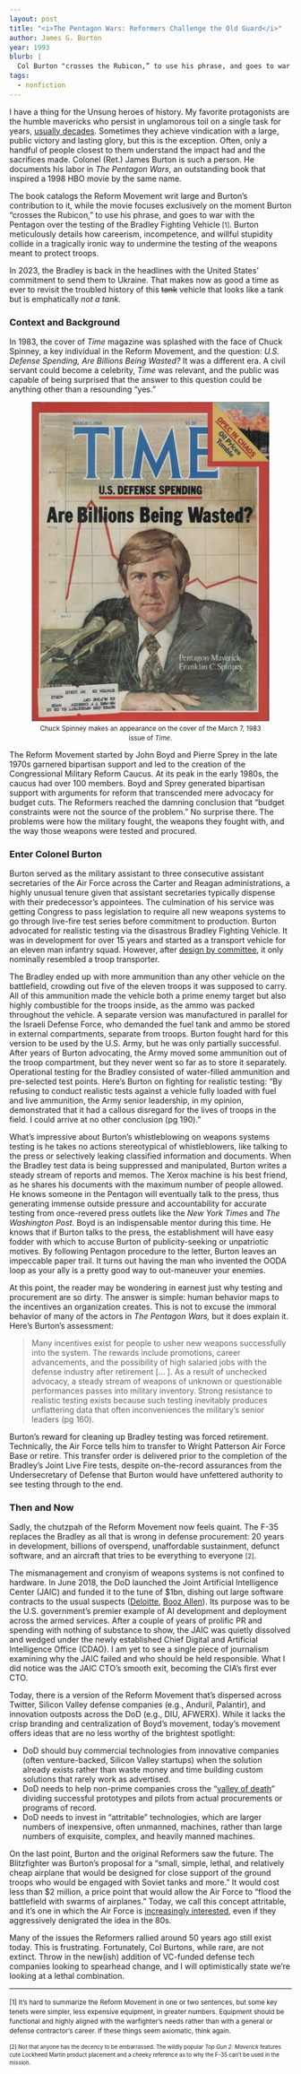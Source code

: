 ```yaml
---
layout: post
title: "<i>The Pentagon Wars: Reformers Challenge the Old Guard</i>"
author: James G. Burton
year: 1993
blurb: |
  Col Burton "crosses the Rubicon,” to use his phrase, and goes to war with the Pentagon over the testing of the Bradley Fighting Vehicle. Burton meticulously details how careerism, incompetence, and willful stupidity collide in a tragically ironic way to undermine the testing of the weapons meant to protect troops. 
tags:
  - nonfiction
---
```


I have a thing for the Unsung heroes of history. My favorite protagonists are the humble mavericks who persist in unglamorous toil on a single task for years, [usually decades](https://www.linkedin.com/posts/madeline-zimmerman_whoever-said-never-meet-your-heroes-never-activity-7010614872874864641-MEs9?utm_source=share&utm_medium=member_desktop). Sometimes they achieve vindication with a large, public victory and lasting glory, but this is the exception. Often, only a handful of people closest to them understand the impact had and the sacrifices made. Colonel (Ret.) James Burton is such a person. He documents his labor in <i>The Pentagon Wars</i>, an outstanding book that inspired a 1998 HBO movie by the same name.

The book catalogs the Reform Movement writ large and Burton’s contribution to it, while the movie focuses exclusively on the moment Burton “crosses the Rubicon,” to use his phrase, and goes to war with the Pentagon over the testing of the Bradley Fighting Vehicle <small>[1]</small>. Burton meticulously details how careerism, incompetence, and willful stupidity collide in a tragically ironic way to undermine the testing of the weapons meant to protect troops. 

In 2023, the Bradley is back in the headlines with the United States’ commitment to send them to Ukraine. That makes now as good a time as ever to revisit the troubled history of this ~~tank~~ vehicle that looks like a tank but is emphatically <i>not a tank.</i>

### Context and Background

In 1983, the cover of <i>Time</i> magazine was splashed with the face of Chuck Spinney, a key individual in the Reform Movement, and the question: <i>U.S. Defense Spending, Are Billions Being Wasted?</i> It was a different era. A civil servant could become a celebrity, <i>Time</i> was relevant, and the public was capable of being surprised that the answer to this question could be anything other than a resounding “yes.”

<figure>
  <img alt="Chuck Spinney" src="/assets/img/ChuckSpinney.jpg" />
  <figcaption><center><small>
    Chuck Spinney makes an appearance on the cover of the March 7, 1983 issue of <i>Time</i>.
  </small></center></figcaption>
</figure>

The Reform Movement started by John Boyd and Pierre Sprey in the late 1970s garnered bipartisan support and led to the creation of the Congressional Military Reform Caucus. At its peak in the early 1980s, the caucus had over 100 members. Boyd and Sprey generated bipartisan support with arguments for reform that transcended mere advocacy for budget cuts. The Reformers reached the damning conclusion that “budget constraints were not the source of the problem.” No surprise there. The problems were how the military fought, the weapons they fought with, and the way those weapons were tested and procured. 

### Enter Colonel Burton

Burton served as the military assistant to three consecutive assistant secretaries of the Air Force across the Carter and Reagan administrations, a highly unusual tenure given that assistant secretaries typically dispense with their predecessor’s appointees. The culmination of his service was getting Congress to pass legislation to require all new weapons systems to go through live-fire test series before commitment to production. Burton advocated for realistic testing via the disastrous Bradley Fighting Vehicle. It was in development for over 15 years and started as a transport vehicle for an eleven man infantry squad. However, after [design by committee,](https://www.youtube.com/watch?v=aXQ2lO3ieBA) it only nominally resembled a troop transporter.  

The Bradley ended up with more ammunition than any other vehicle on the battlefield, crowding out five of the eleven troops it was supposed to carry. All of this ammunition made the vehicle both a prime enemy target but also highly combustible for the troops inside, as the ammo was packed throughout the vehicle. A separate version was manufactured in parallel for the Israeli Defense Force, who demanded the fuel tank and ammo be stored in external compartments, separate from troops. Burton fought hard for this version to be used by the U.S. Army, but he was only partially successful. After years of Burton advocating, the Army moved some ammunition out of the troop compartment, but they never went so far as to store it separately. Operational testing for the Bradley consisted of water-filled ammunition and pre-selected test points. Here’s Burton on fighting for realistic testing: “By refusing to conduct realistic tests against a vehicle fully loaded with fuel and live ammunition, the Army senior leadership, in my opinion, demonstrated that it had a callous disregard for the lives of troops in the field. I could arrive at no other conclusion (pg 190).”

What’s impressive about Burton’s whistleblowing on weapons systems testing is he takes no actions stereotypical of whistleblowers, like talking to the press or selectively leaking classified information and documents. When the Bradley test data is being suppressed and manipulated, Burton writes a steady stream of reports and memos. The Xerox machine is his best friend, as he shares his documents with the maximum number of people allowed. He knows someone in the Pentagon will eventually talk to the press, thus generating immense outside pressure and accountability for accurate testing from once-revered press outlets like the <i>New York Times</i> and <i>The Washington Post.</i> Boyd is an indispensable mentor during this time. He knows that if Burton talks to the press, the establishment will have easy fodder with which to accuse Burton of publicity-seeking or unpatriotic motives. By following Pentagon procedure to the letter, Burton leaves an impeccable paper trail. It turns out having the man who invented the OODA loop as your ally is a pretty good way to out-maneuver your enemies. 

At this point, the reader may be wondering in earnest just why testing and procurement are so dirty. The answer is simple: human behavior maps to the incentives an organization creates. This is not to excuse the immoral behavior of many of the actors in <i>The Pentagon Wars,</i> but it does explain it. Here’s Burton’s assessment: 

> Many incentives exist for people to usher new weapons successfully into the system. The rewards include promotions, career advancements, and the possibility of high salaried jobs with the defense industry after retirement [… ]. As a result of unchecked advocacy, a steady stream of weapons of unknown or questionable performances passes into military inventory. Strong resistance to realistic testing exists because such testing inevitably produces unflattering data that often inconveniences the military’s senior leaders (pg 160).

Burton’s reward for cleaning up Bradley testing was forced retirement. Technically, the Air Force tells him to transfer to Wright Patterson Air Force Base or retire. This transfer order is delivered prior to the completion of the Bradley’s Joint Live Fire tests, despite on-the-record assurances from the Undersecretary of Defense that Burton would have unfettered authority to see testing through to the end. 

### Then and Now

Sadly, the chutzpah of the Reform Movement now feels quaint. The F-35 replaces the Bradley as all that is wrong in defense procurement: 20 years in development, billions of overspend, unaffordable sustainment, defunct software, and an aircraft that tries to be everything to everyone <small>[2]</small>.
 
The mismanagement and cronyism of weapons systems is not confined to hardware. In June 2018, the DoD launched the Joint Artificial Intelligence Center (JAIC) and funded it to the tune of $1bn, dishing out large software contracts to the usual suspects ([Deloitte](https://breakingdefense.com/2020/08/deloitte-wins-106m-jaic-contract-to-build-ai-toolkit/), [Booz Allen](https://www.boozallen.com/e/media/press-release/q1-2021/booz-allen-selected-to-support-gsa-dod-joint-ai-center.html)). Its purpose was to be the U.S. government’s premier example of AI development and deployment across the armed services. After a couple of years of prolific PR and spending with nothing of substance to show, the JAIC was quietly dissolved and wedged under the newly established Chief Digital and Artificial Intelligence Office (CDAO). I am yet to see a single piece of journalism examining why the JAIC failed and who should be held responsible. What I did notice was the JAIC CTO’s smooth exit, becoming the CIA’s first ever CTO. 

Today, there is a version of the Reform Movement that’s dispersed across Twitter, Silicon Valley defense companies (e.g., Anduril, Palantir), and innovation outposts across the DoD (e.g., DIU, AFWERX). While it lacks the crisp branding and centralization of Boyd’s movement, today’s movement offers ideas that are no less worthy of the brightest spotlight:
- DoD should buy commercial technologies from innovative companies (often venture-backed, Silicon Valley startups) when the solution already exists rather than waste money and time building custom solutions that rarely work as advertised.
- DoD needs to help non-prime companies cross the “[valley of death](https://acquisitiontalk.com/2019/12/explaining-the-valley-of-death-in-defense-technology/)” dividing successful prototypes and pilots from actual procurements or programs of record. 
- DoD needs to invest in “attritable” technologies, which are larger numbers of inexpensive, often unmanned, machines, rather than large numbers of exquisite, complex, and heavily manned machines. 

On the last point, Burton and the original Reformers saw the future. The Blitzfighter was Burton’s proposal for a “small, simple, lethal, and relatively cheap airplane that would be designed for close support of the ground troops who would be engaged with Soviet tanks and more.” It would cost less than $2 million, a price point that would allow the Air Force to “flood the battlefield with swarms of airplanes.” Today, we call this concept attritable, and it’s one in which the Air Force is [increasingly interested](https://www.afmc.af.mil/News/Article-Display/Article/2819726/afrl-team-collaborates-with-partners-to-build-innovative-airframe-test-in-state/), even if they aggressively denigrated the idea in the 80s. 

Many of the issues the Reformers rallied around 50 years ago still exist today. This is frustrating. Fortunately, Col Burtons, while rare, are not extinct. Throw in the new(ish) addition of VC-funded defense tech companies looking to spearhead change, and I will optimistically state we’re looking at a lethal combination. 

---

<small>[1] It’s hard to summarize the Reform Movement in one or two sentences, but some key tenets were simpler, less expensive equipment, in greater numbers. Equipment should be functional and highly aligned with the warfighter’s needs rather than with a general or defense contractor’s career. If these things seem axiomatic, think again.

<small>[2] Not that anyone has the decency to be embarrassed. The wildly popular <i>Top Gun 2: Maverick</i> features cute Lockheed Martin product placement and a cheeky reference as to why the F-35 can’t be used in the mission. 